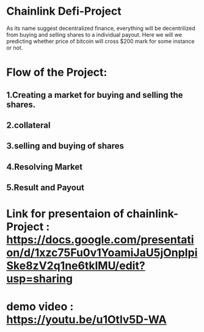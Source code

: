 # Chainlink Defi-Project

As its name suggest decentralized finance, everything will be decentrilized from buying and selling shares to a individual payout. Here we will we predicting whether price of bitcoin will cross $200 mark  for some instance or not.

# Flow of the Project:

## 1.Creating a market for buying and selling the shares.
## 2.collateral
## 3.selling and buying of shares
## 4.Resolving Market
## 5.Result and Payout



# Link for presentaion of chainlink-Project : https://docs.google.com/presentation/d/1xzc75Fu0v1YoamiJaU5jOnpIpiSke8zV2q1ne6tklMU/edit?usp=sharing

# demo video                                : https://youtu.be/u1Otlv5D-WA
                                    

